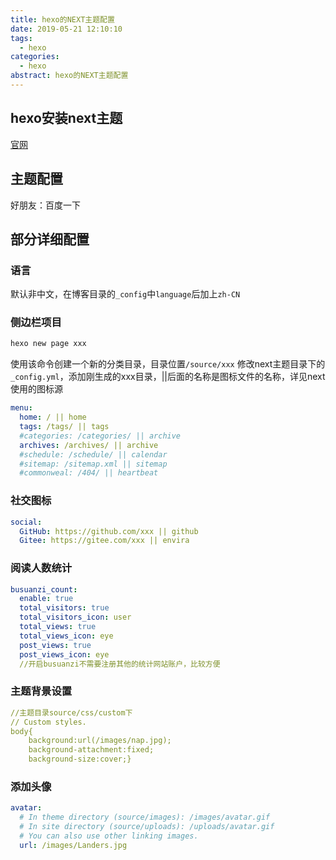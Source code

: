 ```yaml
---
title: hexo的NEXT主题配置
date: 2019-05-21 12:10:10
tags:
  - hexo
categories:
  - hexo
abstract: hexo的NEXT主题配置
---
```


## hexo安装next主题

 [官网](http://theme-next.iissnan.com/)

<!--more-->

## 主题配置

好朋友：百度一下

## 部分详细配置

### 语言

默认非中文，在博客目录的`_config`中`language`后加上`zh-CN`

### 侧边栏项目

```bash
hexo new page xxx
```

使用该命令创建一个新的分类目录，目录位置`/source/xxx`
修改next主题目录下的`_config.yml`，添加刚生成的xxx目录，||后面的名称是图标文件的名称，详见next使用的图标源

```yaml
menu:
  home: / || home
  tags: /tags/ || tags
  #categories: /categories/ || archive
  archives: /archives/ || archive
  #schedule: /schedule/ || calendar
  #sitemap: /sitemap.xml || sitemap
  #commonweal: /404/ || heartbeat
```

### 社交图标

```yaml
social:
  GitHub: https://github.com/xxx || github
  Gitee: https://gitee.com/xxx || envira
```

### 阅读人数统计

```yaml
busuanzi_count:
  enable: true
  total_visitors: true
  total_visitors_icon: user
  total_views: true
  total_views_icon: eye
  post_views: true
  post_views_icon: eye
  //开启busuanzi不需要注册其他的统计网站账户，比较方便
```

### 主题背景设置

```yaml
//主题目录source/css/custom下
// Custom styles.
body{
	background:url(/images/nap.jpg);
	background-attachment:fixed;
	background-size:cover;}
```

### 添加头像

```yaml
avatar:
  # In theme directory (source/images): /images/avatar.gif
  # In site directory (source/uploads): /uploads/avatar.gif
  # You can also use other linking images.
  url: /images/Landers.jpg
```

